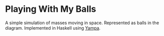 # Playing With My Balls

A simple simulation of masses moving in space.  Represented as balls in the diagram.  Implemented in Haskell using [Yampa](https://hackage.haskell.org/package/Yampa-0.14.6).

